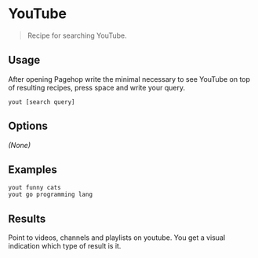 # YouTube

> Recipe for searching YouTube.

## Usage

After opening Pagehop write the minimal necessary to see YouTube on top of resulting recipes, press space and write your query.

```
yout [search query]
```

## Options

_(None)_

## Examples

```
yout funny cats
yout go programming lang
```

## Results

Point to videos, channels and playlists on youtube. You get a visual indication which type of result is it.
